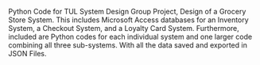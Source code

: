 Python Code for TUL System Design Group Project, Design of a Grocery Store System.
This includes Microsoft Access databases for an Inventory System, a Checkout System, and a Loyalty Card System.
Furthermore, included are Python codes for each individual system and one larger code combining all three sub-systems.
With all the data saved and exported in JSON Files.
